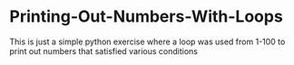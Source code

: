 # Printing-Out-Numbers-With-Loops
This is just a simple python exercise where a loop was used from 1-100 to print out numbers that satisfied various conditions
